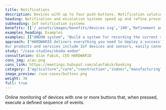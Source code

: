 ```yaml
---
title: Notifications
description: Devices with up to four push-buttons. Notification solutions are suitable for outdoor projects, industry and healthcare.
heading: Notification and escalation systems speed up and refine processes
subheading: IoT notification systems
benefits: [['/_assets/images/benefits/devices.svg','100','Refinement and speedup','By preprogramming the button, the information is transmitted instantly at the expected quality.'],['/_assets/images/benefits/implementation.svg','100','Time logging','Record the time of the event, control the event resolution process and set escalation.'],['/_assets/images/benefits/notification.svg','50','Notification variability','Send notifications natively, using WhatsApp, Microsoft Teams or other systems.']]
examples_heading: Examples
examples: [["ANDON system", "Build a system for recording the current status of production at the workplace."],["Calling the operator", "The system allows to call a maintenance worker or report a fault."],["Emergency button", "The system of immediate call for help for the elderly or patients."],["Request/task record", "Record a process step or the need to stockpile material."]]
approach: ["HARDWARIO delivers everything you need to deploy a successful IoT notification project - from devices to cloud environments and APIs.
Our products and services include IoT devices and sensors, easily connected from anywhere to the Internet via LPWAN networks, connectivity, cloud-based device management and APIs for integration with other systems."]
study: "/case-studies/skoda-andon"
consultation: Alan Fabik, CEO HARDWARIO
cons_img: alan.png
cons_link: https://meetings.hubspot.com/alanfabik/booking
category: ["agriculture","care","construction","indoor","manufacturing","retail"]
image_preview: /use-cases/buttons.png
weight: 30
full: true
---
```


Online monitoring of devices with one or more buttons that, when pressed, execute a defined sequence of events.
